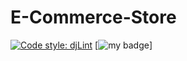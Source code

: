 # E-Commerce-Store
[![Code style: djLint](https://img.shields.io/badge/html%20style-djLint-blue.svg)](https://github.com/Riverside-Healthcare/djlint)
[![my badge](https://badgen.net/badge/hello/world/red?icon=twitter)]
